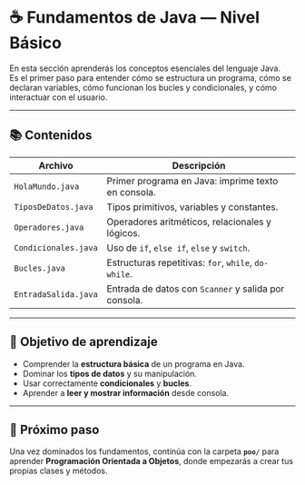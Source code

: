 # ☕ Fundamentos de Java — Nivel Básico

En esta sección aprenderás los conceptos esenciales del lenguaje Java.  
Es el primer paso para entender cómo se estructura un programa, cómo se declaran variables, cómo funcionan los bucles y condicionales, y cómo interactuar con el usuario.

---

## 📚 Contenidos

| Archivo | Descripción |
|----------|--------------|
| `HolaMundo.java` | Primer programa en Java: imprime texto en consola. |
| `TiposDeDatos.java` | Tipos primitivos, variables y constantes. |
| `Operadores.java` | Operadores aritméticos, relacionales y lógicos. |
| `Condicionales.java` | Uso de `if`, `else if`, `else` y `switch`. |
| `Bucles.java` | Estructuras repetitivas: `for`, `while`, `do-while`. |
| `EntradaSalida.java` | Entrada de datos con `Scanner` y salida por consola. |

---

## 🎯 Objetivo de aprendizaje

- Comprender la **estructura básica** de un programa en Java.  
- Dominar los **tipos de datos** y su manipulación.  
- Usar correctamente **condicionales** y **bucles**.  
- Aprender a **leer y mostrar información** desde consola.

---

## 🚀 Próximo paso

Una vez dominados los fundamentos, continúa con la carpeta **`poo/`** para aprender **Programación Orientada a Objetos**, donde empezarás a crear tus propias clases y métodos.
